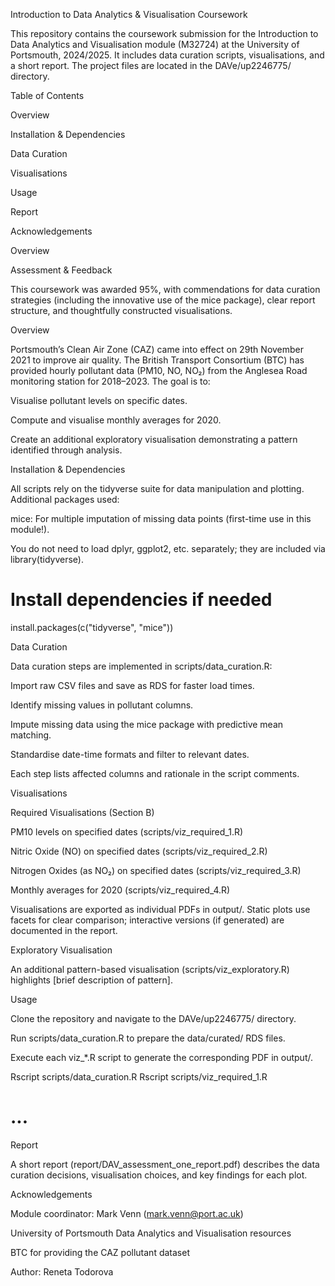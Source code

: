 Introduction to Data Analytics & Visualisation Coursework

This repository contains the coursework submission for the Introduction to Data Analytics and Visualisation module (M32724) at the University of Portsmouth, 2024/2025. It includes data curation scripts, visualisations, and a short report. The project files are located in the DAVe/up2246775/ directory.

Table of Contents

Overview


Installation & Dependencies

Data Curation

Visualisations

Usage

Report

Acknowledgements

Overview

Assessment & Feedback

This coursework was awarded 95%, with commendations for data curation strategies (including the innovative use of the mice package), clear report structure, and thoughtfully constructed visualisations.

Overview

Portsmouth’s Clean Air Zone (CAZ) came into effect on 29th November 2021 to improve air quality. The British Transport Consortium (BTC) has provided hourly pollutant data (PM10, NO, NO₂) from the Anglesea Road monitoring station for 2018–2023. The goal is to:

Visualise pollutant levels on specific dates.

Compute and visualise monthly averages for 2020.

Create an additional exploratory visualisation demonstrating a pattern identified through analysis.



Installation & Dependencies

All scripts rely on the tidyverse suite for data manipulation and plotting. Additional packages used:

mice: For multiple imputation of missing data points (first-time use in this module!).

You do not need to load dplyr, ggplot2, etc. separately; they are included via library(tidyverse).

# Install dependencies if needed
install.packages(c("tidyverse", "mice"))

Data Curation

Data curation steps are implemented in scripts/data_curation.R:

Import raw CSV files and save as RDS for faster load times.

Identify missing values in pollutant columns.

Impute missing data using the mice package with predictive mean matching.

Standardise date-time formats and filter to relevant dates.

Each step lists affected columns and rationale in the script comments.

Visualisations

Required Visualisations (Section B)

PM10 levels on specified dates (scripts/viz_required_1.R)

Nitric Oxide (NO) on specified dates (scripts/viz_required_2.R)

Nitrogen Oxides (as NO₂) on specified dates (scripts/viz_required_3.R)

Monthly averages for 2020 (scripts/viz_required_4.R)

Visualisations are exported as individual PDFs in output/. Static plots use facets for clear comparison; interactive versions (if generated) are documented in the report.

Exploratory Visualisation

An additional pattern-based visualisation (scripts/viz_exploratory.R) highlights [brief description of pattern].

Usage

Clone the repository and navigate to the DAVe/up2246775/ directory.

Run scripts/data_curation.R to prepare the data/curated/ RDS files.

Execute each viz_*.R script to generate the corresponding PDF in output/.

Rscript scripts/data_curation.R
Rscript scripts/viz_required_1.R
# ...

Report

A short report (report/DAV_assessment_one_report.pdf) describes the data curation decisions, visualisation choices, and key findings for each plot.

Acknowledgements

Module coordinator: Mark Venn (mark.venn@port.ac.uk)

University of Portsmouth Data Analytics and Visualisation resources

BTC for providing the CAZ pollutant dataset

Author: Reneta Todorova

